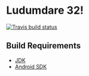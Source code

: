 # Ludumdare 32!

[![Travis build status](https://travis-ci.org/bploeckelman/LudumDare32.svg)](https://travis-ci.org/bploeckelman/LudumDare32)

## Build Requirements

* [JDK](http://www.oracle.com/technetwork/java/javase/downloads/jdk8-downloads-2133151.html)
* [Android SDK](https://developer.android.com/sdk/index.html#Other)

